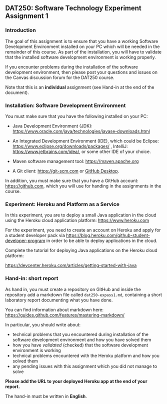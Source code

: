 ## DAT250: Software Technology Experiment Assignment 1

### Introduction

The goal of this assignment is to ensure that you have a working Software Development Environment installed on your PC which will be needed in the remainder of this course. As part of the installation, you will have to validate that the installed software development environment is working properly.

If you encounter problems during the installation of the software development environment, then please post your questions and issues on the Canvas discussion forum for the DAT250 course.

Note that this is an **individual** assignment (see Hand-in at the end of the document).

### Installation: Software Development Environment

You must make sure that you have the following installed on your PC:

- Java Development Environment (JDK): https://www.oracle.com/java/technologies/javase-downloads.html

- An Integrated Development Environment (IDE), which could be Eclipse: https://www.eclipse.org/downloads/packages/ , IntelliJ: https://www.jetbrains.com/idea/, or some other IDE of your choice.

- Maven software management tool: https://maven.apache.org

- A Git client: https://git-scm.com or [GitHub Desktop]([url](https://desktop.github.com/)).

In addition, you must make sure that you have a GitHub account: https://github.com, which you will use for handing in the assignments in the course.

### Experiment: Heroku and Platform as a Service

In this experiment, you are to deploy a small Java application in the cloud using the Heroku cloud application platform: https://www.heroku.com

For the experiment, you need to create an account on Heroku and apply for a student developer pack via https://blog.heroku.com/github-student-developer-program in order to be able to deploy applications in the cloud.

Complete the tutorial for deploying Java applications on the Heroku cloud platform:

https://devcenter.heroku.com/articles/getting-started-with-java


### Hand-in: short report

As hand in, you must create a repository on GitHub and inside the repository add a markdown file called `dat250-expass1.md`, containing a short laboratory report documenting what you have done.

You can find information about markdown here: https://guides.github.com/features/mastering-markdown/

In particular, you should write about:

- technical problems that you encountered during installation of the software development environment and how you have solved them
- how you have *validated* (checked) that the software development environment is working
- technical problems encountered with the Heroku platform and how you solved them
- any pending issues with this assignment which you did not manage to solve

**Please add the URL to your deployed Heroku app at the end of your report.**

The hand-in must be written in **English**.
